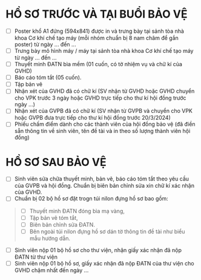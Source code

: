 # HỒ SƠ TRƯỚC VÀ TẠI BUỔI BẢO VỆ

- [ ] Poster khổ A1 đứng (594x841) được in và trưng bày tại sảnh tòa nhà khoa Cơ khí chế tạo máy (mỗi nhóm chuẩn bị 8 nam châm để gắn poster) từ ngày ... đến ...
- [ ] Trưng bày mô hình máy / máy tại sảnh tòa nhà khoa Cơ khí chế tạo máy từ ngày ... đến ...
- [ ] Thuyết minh ĐATN bìa mềm (01 cuốn, có tờ nhiệm vụ và chữ kí của GVHD)
- [ ] Báo cáo tóm tắt (05 cuốn).
- [ ] Tập bản vẽ
- [ ] Nhận xét của GVHD đã có chữ kí (SV nhận từ GVHD hoặc GVHD chuyển cho VPK trước 3 ngày hoặc GVHD trực tiếp cho thư kí hội đồng trước ngày ...)
- [ ] Nhận xét của GVPB đã có chữ kí (SV nhận từ GVPB và chuyển cho VPK hoặc GVPB đưa trực tiếp cho thư kí hội đồng trước 20/3/2024)
- [ ] Phiếu chấm điểm dành cho các thành viên của hội đồng bảo vệ (đã điền sẵn thông tin về sinh viên, tên đề tài và in theo số lượng thành viên hội đồng)
# HỒ SƠ SAU BẢO VỆ
- [ ] Sinh viên sửa chữa thuyết minh, bản vẽ, báo cáo tóm tắt theo yêu cầu của GVPB và hội đồng. Chuẩn bị biên bản chỉnh sửa xin chữ kí xác nhận của GVHD.
- [ ] Chuẩn bị 02 bộ hồ sơ đặt trogn túi nilon đựng hồ sơ bao gồm:
> - [ ] Thuyết minh ĐATN đóng bìa mạ vàng, 
> - [ ] Tập bản vẽ tóm tắt, 
> - [ ] Biên bản chỉnh sửa ĐATN. 
> - [ ] Bên ngoài túi nilon đựng hồ sơ dán tờ thông tin đề tài như biểu mẫu hướng dẫn.
- [ ] Sinh viên nộp 01 bộ hồ sơ cho thư viện, nhận giấy xác nhận đã nộp ĐATN từ thư viện
- [ ] Sinh viên nộp 01 bộ hồ sơ, giấy xác nhận đã nộp ĐATN của thư viện cho GVHD chậm nhất đến ngày ...